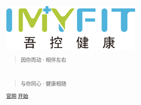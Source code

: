 <!-- _coverpage.md -->

![logo](imyfit.png)

> 因你而动 · 相伴左右
<br>

> 与你同心 · 健康相随

[官网](https://www.imyfit.com/)
[开始](#终端局域广播接口)

